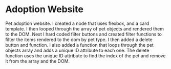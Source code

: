 # Adoption Website

Pet adoption website. I created a node that uses flexbox, and a card template. I then looped through the array of pet objects and rendered them to the DOM. Next I hard coded filter buttons and created filter functions to filter the items rendered to the dom by pet type. I then added a delete button and function. I also added a function that loops through the pet objects array and adds a unique ID attribute to each one. The delete function uses the unique ID attribute to find the index of the pet and remove it from the array and the DOM.
